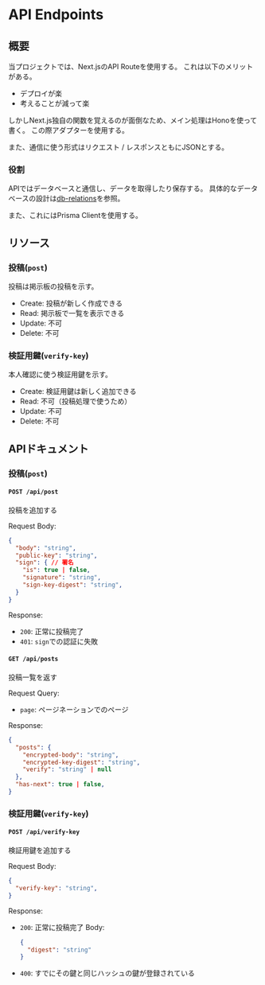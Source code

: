 # API Endpoints

## 概要
当プロジェクトでは、Next.jsのAPI Routeを使用する。
これは以下のメリットがある。

- デプロイが楽
- 考えることが減って楽

しかしNext.js独自の関数を覚えるのが面倒なため、メイン処理はHonoを使って書く。
この際アダプターを使用する。

また、通信に使う形式はリクエスト / レスポンスともにJSONとする。

### 役割

APIではデータベースと通信し、データを取得したり保存する。
具体的なデータベースの設計は[db-relations](./db-relations.md)を参照。

また、これにはPrisma Clientを使用する。

## リソース

### 投稿(`post`)
投稿は掲示板の投稿を示す。

- Create: 投稿が新しく作成できる
- Read: 掲示板で一覧を表示できる
- Update: 不可
- Delete: 不可

### 検証用鍵(`verify-key`)
本人確認に使う検証用鍵を示す。

- Create: 検証用鍵は新しく追加できる
- Read: 不可（投稿処理で使うため）
- Update: 不可
- Delete: 不可

## APIドキュメント

### 投稿(`post`)

#### `POST /api/post`
投稿を追加する

Request Body:
```json
{
  "body": "string",
  "public-key": "string",
  "sign": { // 署名
    "is": true | false,
    "signature": "string",
    "sign-key-digest": "string",
  }
}
```

Response:

- `200`: 正常に投稿完了
- `401`: `sign`での認証に失敗

#### `GET /api/posts`
投稿一覧を返す

Request Query:
- `page`: ページネーションでのページ

Response:
```json
{
  "posts": {
    "encrypted-body": "string",
    "encrypted-key-digest": "string",
    "verify": "string" | null
  },
  "has-next": true | false,
}
```

### 検証用鍵(`verify-key`)

#### `POST /api/verify-key`
検証用鍵を追加する

Request Body:
```json
{
  "verify-key": "string",
}
```

Response:

- `200`: 正常に投稿完了
  Body:
  ```json
  {
    "digest": "string"
  }
  ```
- `400`: すでにその鍵と同じハッシュの鍵が登録されている